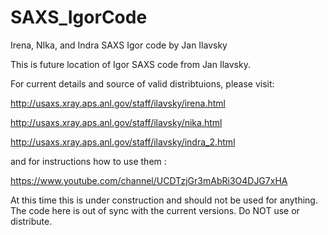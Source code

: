 # SAXS_IgorCode
Irena, NIka, and Indra SAXS Igor code by Jan Ilavsky

This is future location of Igor SAXS code from Jan Ilavsky.

For current details and source of valid distribtuions, please visit:

http://usaxs.xray.aps.anl.gov/staff/ilavsky/irena.html

http://usaxs.xray.aps.anl.gov/staff/ilavsky/nika.html

http://usaxs.xray.aps.anl.gov/staff/ilavsky/indra_2.html

and for instructions how to use them :

https://www.youtube.com/channel/UCDTzjGr3mAbRi3O4DJG7xHA

At this time this is under construction and should not be used for anything. 
The code here is out of sync with the current versions. Do NOT use or distribute. 
